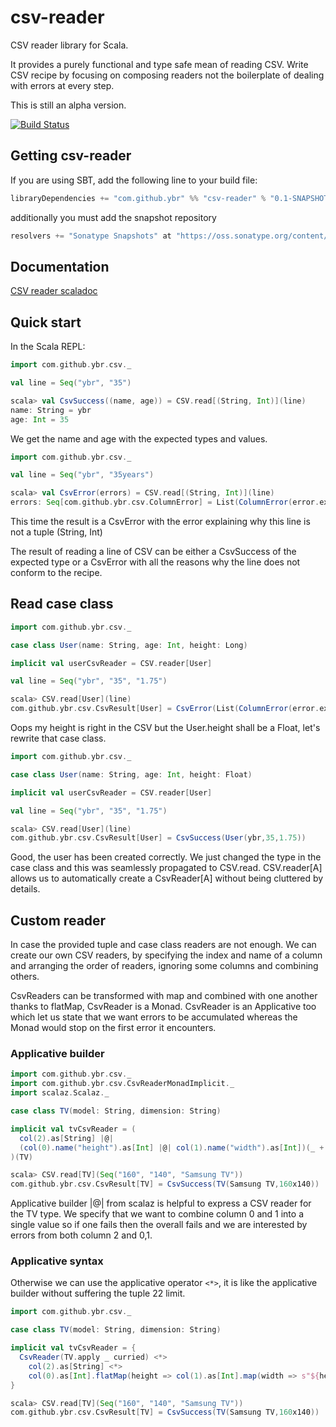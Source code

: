 # csv-reader

CSV reader library for Scala.

It provides a purely functional and type safe mean of reading CSV. Write CSV recipe by focusing on composing readers not the boilerplate of dealing with errors at every step.

This is still an alpha version.

[![Build Status](https://travis-ci.org/ybr/csv-reader.svg?branch=develop)](https://travis-ci.org/ybr/csv-reader)

## Getting csv-reader

If you are using SBT, add the following line to your build file:

```sbt
libraryDependencies += "com.github.ybr" %% "csv-reader" % "0.1-SNAPSHOT"
```

additionally you must add the snapshot repository

```sbt
resolvers += "Sonatype Snapshots" at "https://oss.sonatype.org/content/repositories/snapshots/"
```

## Documentation

[CSV reader scaladoc](http://csvreader.ybr.s3-website-eu-west-1.amazonaws.com/api/nightly/#com.github.ybr.csv.package)

## Quick start

In the Scala REPL:

```scala
import com.github.ybr.csv._

val line = Seq("ybr", "35")

scala> val CsvSuccess((name, age)) = CSV.read[(String, Int)](line)
name: String = ybr
age: Int = 35
```

We get the name and age with the expected types and values.

```scala
import com.github.ybr.csv._

val line = Seq("ybr", "35years")

scala> val CsvError(errors) = CSV.read[(String, Int)](line)
errors: Seq[com.github.ybr.csv.ColumnError] = List(ColumnError(error.expected.int,Map(index -> 1, content -> 35years)))
```

This time the result is a CsvError with the error explaining why this line is not a tuple (String, Int)

The result of reading a line of CSV can be either a CsvSuccess of the expected type
or a CsvError with all the reasons why the line does not conform to the recipe.

## Read case class

```scala
import com.github.ybr.csv._

case class User(name: String, age: Int, height: Long)

implicit val userCsvReader = CSV.reader[User]

val line = Seq("ybr", "35", "1.75")

scala> CSV.read[User](line)
com.github.ybr.csv.CsvResult[User] = CsvError(List(ColumnError(error.expected.long,Map(index -> 2, content -> 1.75, name -> height))))
```

Oops my height is right in the CSV but the User.height shall be a Float, let's rewrite that case class.

```scala
import com.github.ybr.csv._

case class User(name: String, age: Int, height: Float)

implicit val userCsvReader = CSV.reader[User]

val line = Seq("ybr", "35", "1.75")

scala> CSV.read[User](line)
com.github.ybr.csv.CsvResult[User] = CsvSuccess(User(ybr,35,1.75))
```

Good, the user has been created correctly. We just changed the type in the case class and this was seamlessly propagated to CSV.read.
CSV.reader[A] allows us to automatically create a CsvReader[A] without being cluttered by details.

## Custom reader

In case the provided tuple and case class readers are not enough.
We can create our own CSV readers, by specifying the index and name of a column and arranging the order of readers, ignoring some columns and combining others.

CsvReaders can be transformed with map and combined with one another thanks to flatMap, CsvReader is a Monad.
CsvReader is an Applicative too which let us state that we want errors to be accumulated whereas the Monad would
stop on the first error it encounters.

### Applicative builder

```scala
import com.github.ybr.csv._
import com.github.ybr.csv.CsvReaderMonadImplicit._
import scalaz.Scalaz._

case class TV(model: String, dimension: String)

implicit val tvCsvReader = (
  col(2).as[String] |@|
  (col(0).name("height").as[Int] |@| col(1).name("width").as[Int])(_ + "x" + _)
)(TV)

scala> CSV.read[TV](Seq("160", "140", "Samsung TV"))
com.github.ybr.csv.CsvResult[TV] = CsvSuccess(TV(Samsung TV,160x140))
```

Applicative builder |@| from scalaz is helpful to express a CSV reader for the TV type.
We specify that we want to combine column 0 and 1 into a single value so if one fails then the overall fails and we are interested by errors from both column 2 and 0,1.

### Applicative syntax

Otherwise we can use the applicative operator `<*>`, it is like the applicative builder without suffering the tuple 22 limit.

```scala
import com.github.ybr.csv._

case class TV(model: String, dimension: String)

implicit val tvCsvReader = {
  CsvReader(TV.apply _ curried) <*>
    col(2).as[String] <*>
    col(0).as[Int].flatMap(height => col(1).as[Int].map(width => s"${height}x${width}"))
}

scala> CSV.read[TV](Seq("160", "140", "Samsung TV"))
com.github.ybr.csv.CsvResult[TV] = CsvSuccess(TV(Samsung TV,160x140))
```
